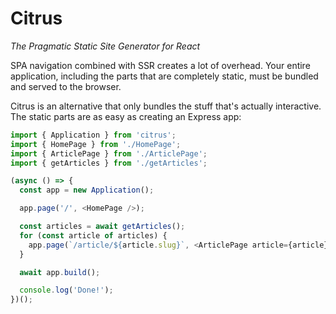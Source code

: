 # Citrus

_The Pragmatic Static Site Generator for React_

SPA navigation combined with SSR creates a lot of overhead. Your entire application, including the parts that are completely static, must be bundled and served to the browser.

Citrus is an alternative that only bundles the stuff that's actually interactive. The static parts are as easy as creating an Express app:

```javascript
import { Application } from 'citrus';
import { HomePage } from './HomePage';
import { ArticlePage } from './ArticlePage';
import { getArticles } from './getArticles';

(async () => {
  const app = new Application();

  app.page('/', <HomePage />);

  const articles = await getArticles();
  for (const article of articles) {
    app.page(`/article/${article.slug}`, <ArticlePage article={article} />);
  }

  await app.build();

  console.log('Done!');
})();
```

